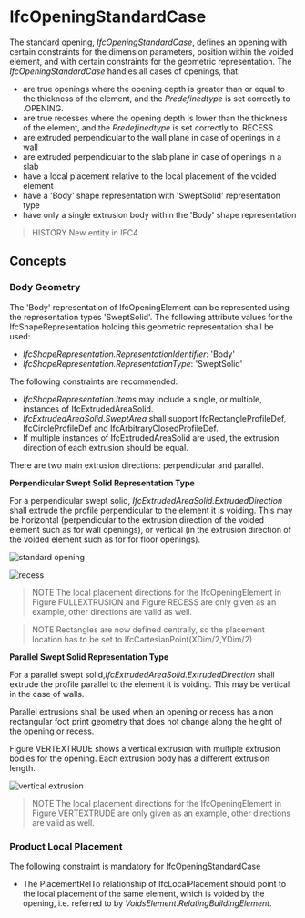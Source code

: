 # IfcOpeningStandardCase

The standard opening, _IfcOpeningStandardCase_, defines an opening with certain constraints for the dimension parameters, position within the voided element, and with certain constraints for the geometric representation. The _IfcOpeningStandardCase_ handles all cases of openings, that:

* are true openings where the opening depth is greater than or equal to the thickness of the element, and the _Predefinedtype_ is set correctly to .OPENING.
* are true recesses where the opening depth is lower than the thickness of the element, and the _Predefinedtype_ is set correctly to .RECESS.
* are extruded perpendicular to the wall plane in case of openings in a wall
* are extruded perpendicular to the slab plane in case of openings in a slab
* have a local placement relative to the local placement of the voided element
* have a 'Body' shape representation with 'SweptSolid' representation type
* have only a single extrusion body within the 'Body' shape representation

> HISTORY  New entity in IFC4

## Concepts

### Body Geometry

The 'Body' representation of IfcOpeningElement can be represented using the representation types 'SweptSolid'. The following attribute values for the IfcShapeRepresentation holding this geometric representation shall be used:

* _IfcShapeRepresentation.RepresentationIdentifier_: 'Body'
* _IfcShapeRepresentation.RepresentationType_: 'SweptSolid'

The following constraints are recommended:

* _IfcShapeRepresentation.Items_ may include a single, or multiple, instances of IfcExtrudedAreaSolid.
* _IfcExtrudedAreaSolid.SweptArea_ shall support IfcRectangleProfileDef, IfcCircleProfileDef and IfcArbitraryClosedProfileDef.
* If multiple instances of IfcExtrudedAreaSolid are used, the extrusion direction of each extrusion should be equal.

There are two main extrusion directions: perpendicular and parallel.

**Perpendicular Swept Solid Representation Type**

For a perpendicular swept solid, _IfcExtrudedAreaSolid.ExtrudedDirection_ shall extrude the profile perpendicular to the element it is voiding. This may be horizontal (perpendicular to the extrusion direction of the voided element such as for wall openings), or vertical (in the extrusion direction of the voided element such as for for floor openings).

![standard opening](../../../../figures/ifcopeningelement_horizontal-layout1.png "Figure FULLEXTRUSION &mdash; Opening with full extrusion")

![recess](../../../../figures/ifcopeningelement_recess-layout1.png "Figure RECESS &mdash; Opening with recess extrusion")

> NOTE  The local placement directions for the IfcOpeningElement in Figure FULLEXTRUSION and Figure RECESS are only given as an example, other directions are valid as well.

> NOTE  Rectangles are now defined centrally, so the placement location has to be set to IfcCartesianPoint(XDim/2,YDim/2)

**Parallel Swept Solid Representation Type**

For a parallel swept solid,_IfcExtrudedAreaSolid.ExtrudedDirection_ shall extrude the profile parallel to the element it is voiding. This may be vertical in the case of walls.

Parallel extrusions shall be used when an opening or recess has a non rectangular foot print geometry that does not change along the height of the opening or recess.

Figure VERTEXTRUDE shows a vertical extrusion with multiple extrusion bodies for the opening. Each extrusion body has a different extrusion length.

![vertical extrusion](../../../../figures/ifcopeningelement_vertical-layout1.png "Figure VERTEXTRUDE &mdash; Opening with multiple extrusions")

> NOTE  The local placement directions for the IfcOpeningElement in Figure VERTEXTRUDE are only given as an example, other directions are valid as well.

### Product Local Placement

The following constraint is mandatory for IfcOpeningStandardCase

* The PlacementRelTo relationship of IfcLocalPlacement should point to the local placement of the same element, which is voided by the opening, i.e. referred to by _VoidsElement.RelatingBuildingElement_.

